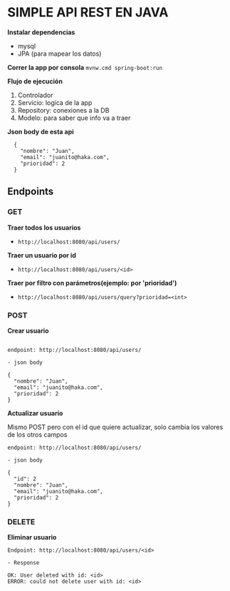 # SIMPLE API REST EN JAVA

**Instalar dependencias**
- mysql
- JPA (para mapear los datos)

**Correr la app por consola**
`mvnw.cmd spring-boot:run`

**Flujo de ejecución**
  1. Controlador
  2. Servicio: logíca de la app
  3. Repository: conexiones a la DB
  4. Modelo: para saber que info va a traer

**Json body de esta api**
```
  {
    "nombre": "Juan",
    "email": "juanito@haka.com",
    "prioridad": 2
  }
```

## **Endpoints**

### **GET**

**Traer todos los usuarios**
- `http://localhost:8080/api/users/`

**Traer un usuario por id**
- `http://localhost:8080/api/users/<id>`

**Traer por filtro con parámetros(ejemplo: por 'prioridad')**
- `http://localhost:8080/api/users/query?prioridad=<int>`

### **POST**
**Crear usuario**
```
 
endpoint: http://localhost:8080/api/users/

- json body

{
  "nombre": "Juan",
  "email": "juanito@haka.com",
  "prioridad": 2
}
```
**Actualizar usuario**

Mismo POST pero con el id que quiere actualizar, solo cambia los valores de los otros campos
```
endpoint: http://localhost:8080/api/users/

- json body

{
  "id": 2
  "nombre": "Juan",
  "email": "juanito@haka.com",
  "prioridad": 2
}
```

### **DELETE**
**Eliminar usuario**
```
Endpoint: http://localhost:8080/api/users/<id>

- Response

OK: User deleted with id: <id>
ERROR: could not delete user with id: <id>
```







